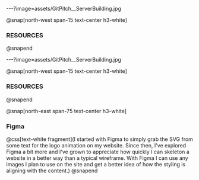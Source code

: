 ---?image=assets/GitPitch__ServerBuilding.jpg

@snap[north-west span-15 text-center h3-white]
### RESOURCES
@snapend

---?image=assets/GitPitch__ServerBuilding.jpg

@snap[north-west span-15 text-center h3-white]
### RESOURCES
@snapend

@snap[north-east span-75 text-center h3-white]
### Figma
@css[text-white fragment](I started with Figma to simply grab the SVG from some text for the logo animation on my website. Since then, I've explored Figma a bit more and I've grown to appreciate how quickly I can skeleton a website in a better way than a typical wireframe. With Figma I can use any images I plan to use on the site and get a better idea of how the styling is aligning with the content.)
@snapend

